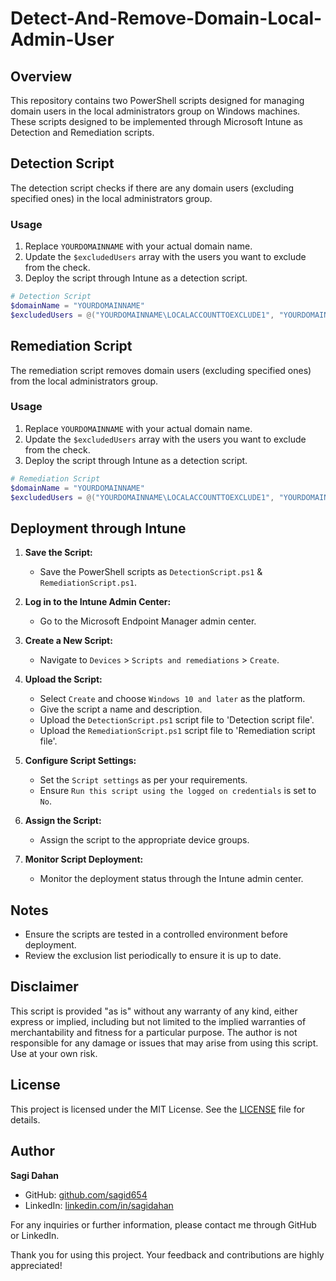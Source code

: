# Detect-And-Remove-Domain-Local-Admin-User

## Overview

This repository contains two PowerShell scripts designed for managing domain users in the local administrators group on Windows machines. These scripts designed to be implemented through Microsoft Intune as Detection and Remediation scripts.

## Detection Script

The detection script checks if there are any domain users (excluding specified ones) in the local administrators group.

### Usage

1. Replace `YOURDOMAINNAME` with your actual domain name.
2. Update the `$excludedUsers` array with the users you want to exclude from the check.
3. Deploy the script through Intune as a detection script.

```powershell
# Detection Script
$domainName = "YOURDOMAINNAME"
$excludedUsers = @("YOURDOMAINNAME\LOCALACCOUNTTOEXCLUDE1", "YOURDOMAINNAME\LocalAdmins")
```

## Remediation Script
The remediation script removes domain users (excluding specified ones) from the local administrators group.

### Usage

1. Replace `YOURDOMAINNAME` with your actual domain name.
2. Update the `$excludedUsers` array with the users you want to exclude from the check.
3. Deploy the script through Intune as a detection script.

```powershell
# Remediation Script
$domainName = "YOURDOMAINNAME"
$excludedUsers = @("YOURDOMAINNAME\LOCALACCOUNTTOEXCLUDE1", "YOURDOMAINNAME\LocalAdmins")
```

## Deployment through Intune

1. **Save the Script:**
   - Save the PowerShell scripts as `DetectionScript.ps1` & `RemediationScript.ps1`.

2. **Log in to the Intune Admin Center:**
   - Go to the Microsoft Endpoint Manager admin center.

3. **Create a New Script:**
   - Navigate to `Devices` > `Scripts and remediations` > `Create`.

4. **Upload the Script:**
   - Select `Create` and choose `Windows 10 and later` as the platform.
   - Give the script a name and description.
   - Upload the `DetectionScript.ps1` script file to 'Detection script file'.
   - Upload the `RemediationScript.ps1` script file to 'Remediation script file'.

5. **Configure Script Settings:**
   - Set the `Script settings` as per your requirements.
   - Ensure `Run this script using the logged on credentials` is set to `No`.

6. **Assign the Script:**
   - Assign the script to the appropriate device groups.

7. **Monitor Script Deployment:**
   - Monitor the deployment status through the Intune admin center.

## Notes

- Ensure the scripts are tested in a controlled environment before deployment.
- Review the exclusion list periodically to ensure it is up to date.

## Disclaimer

This script is provided "as is" without any warranty of any kind, either express or implied, including but not limited to the implied warranties of merchantability and fitness for a particular purpose. The author is not responsible for any damage or issues that may arise from using this script. Use at your own risk.

## License

This project is licensed under the MIT License. See the [LICENSE](LICENSE) file for details.


## Author

**Sagi Dahan**

- GitHub: [github.com/sagid654](https://github.com/sagid654)
- LinkedIn: [linkedin.com/in/sagidahan](https://www.linkedin.com/in/sagidahan/)

For any inquiries or further information, please contact me through GitHub or LinkedIn.

Thank you for using this project. Your feedback and contributions are highly appreciated!
